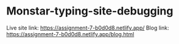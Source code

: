 # Monstar-typing-site-debugging
Live site link: https://assignment-7-b0d0d8.netlify.app/
Blog link: https://assignment-7-b0d0d8.netlify.app/blog.html
